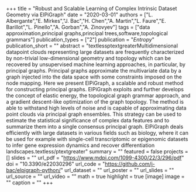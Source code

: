 +++
title = "Robust and Scalable Learning of Complex Intrinsic Dataset Geometry via ElPiGraph"
date = "2020-03-01"
authors = ["L. Albergante","E. Mirkes","J. Bac","H. Chen","A. Martin","L. Faure","E. Barillot","L. Pinello","A. Gorban","A. Zinovyev"]
tags = ["data approximation,principal graphs,principal trees,software,topological grammars"]
publication_types = ["2"]
publication = "_Entropy_"
publication_short = ""
abstract = "textlessptextgreaterMultidimensional datapoint clouds representing large datasets are frequently characterized by non-trivial low-dimensional geometry and topology which can be recovered by unsupervised machine learning approaches, in particular, by principal graphs. Principal graphs approximate the multivariate data by a graph injected into the data space with some constraints imposed on the node mapping. Here we present ElPiGraph, a scalable and robust method for constructing principal graphs. ElPiGraph exploits and further develops the concept of elastic energy, the topological graph grammar approach, and a gradient descent-like optimization of the graph topology. The method is able to withstand high levels of noise and is capable of approximating data point clouds via principal graph ensembles. This strategy can be used to estimate the statistical significance of complex data features and to summarize them into a single consensus principal graph. ElPiGraph deals efficiently with large datasets in various fields such as biology, where it can be used for example with single-cell transcriptomic or epigenomic datasets to infer gene expression dynamics and recover differentiation landscapes.textless/ptextgreater"
summary = ""
featured = false
projects = []
slides = ""
url_pdf = "https://www.mdpi.com/1099-4300/22/3/296/pdf"
doi = "10.3390/e22030296"
url_code = "https://github.com/j-bac/elpigraph-python/"
url_dataset = ""
url_poster = ""
url_slides = ""
url_source = ""
url_video = ""
math = true
highlight = true
[image]
image = ""
caption = ""
+++

